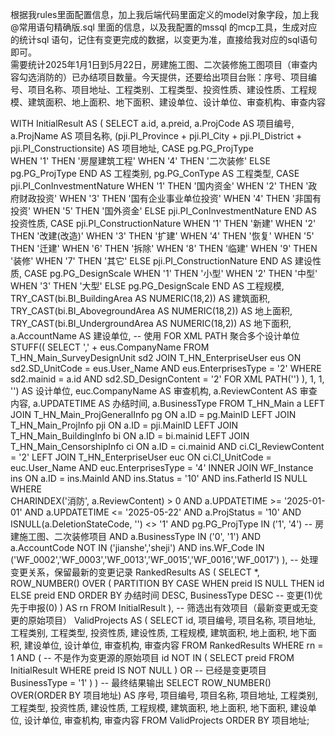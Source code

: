 根据我rules里面配置信息，加上我后端代码里面定义的model对象字段，加上我 @常用语句精确版.sql 里面的信息，以及我配置的mssql 的mcp工具，生成对应的统计sql 语句，记住有变更完成的数据，以变更为准，直接给我对应的sql语句即可。  
需要统计2025年1月1日到5月22日，房建施工图、二次装修施工图项目（审查内容勾选消防的）已办结项目数量。今天提供，还要给出项目台账：序号、项目编号、项目名称、项目地址、工程类别、工程类型、投资性质、建设性质、工程规模、建筑面积、地上面积、地下面积、建设单位、设计单位、审查机构、审查内容

WITH InitialResult AS (
    SELECT 
        a.id,
        a.preid,
        a.ProjCode AS 项目编号,
        a.ProjName AS 项目名称,
        (pji.PI_Province + pji.PI_City + pji.PI_District + pji.PI_Constructionsite) AS 项目地址,
        CASE pg.PG_ProjType  
            WHEN '1' THEN '房屋建筑工程' 
            WHEN '4' THEN '二次装修'
            ELSE pg.PG_ProjType 
        END AS 工程类别,
        pg.PG_ConType AS 工程类型,
        CASE pji.PI_ConInvestmentNature 
            WHEN '1' THEN '国内资金'
            WHEN '2' THEN '政府财政投资'
            WHEN '3' THEN '国有企业事业单位投资'
            WHEN '4' THEN '非国有投资'
            WHEN '5' THEN '国外资金'
            ELSE pji.PI_ConInvestmentNature
        END AS 投资性质,
        CASE pji.PI_ConstructionNature
            WHEN '1' THEN '新建'
            WHEN '2' THEN '改建(改造)'
            WHEN '3' THEN '扩建'
            WHEN '4' THEN '恢复'
            WHEN '5' THEN '迁建'
            WHEN '6' THEN '拆除'
            WHEN '8' THEN '临建'
            WHEN '9' THEN '装修'
            WHEN '7' THEN '其它'
            ELSE pji.PI_ConstructionNature
        END AS 建设性质,
        CASE pg.PG_DesignScale 
            WHEN '1' THEN '小型'
            WHEN '2' THEN '中型'
            WHEN '3' THEN '大型'
            ELSE pg.PG_DesignScale
        END AS 工程规模,
        TRY_CAST(bi.BI_BuildingArea AS NUMERIC(18,2)) AS 建筑面积,
        TRY_CAST(bi.BI_AbovegroundArea AS NUMERIC(18,2)) AS 地上面积,
        TRY_CAST(bi.BI_UndergroundArea AS NUMERIC(18,2)) AS 地下面积,
        a.AccountName AS 建设单位,
        -- 使用 FOR XML PATH 聚合多个设计单位
        STUFF((
            SELECT ',' + eus.CompanyName
            FROM T_HN_Main_SurveyDesignUnit sd2
            JOIN T_HN_EnterpriseUser eus ON sd2.SD_UnitCode = eus.User_Name AND eus.EnterprisesType = '2'
            WHERE sd2.mainid = a.id AND sd2.SD_DesignContent = '2'
            FOR XML PATH('')
        ), 1, 1, '') AS 设计单位,
        euc.CompanyName AS 审查机构,
        a.ReviewContent AS 审查内容,
        a.UPDATETIME AS 办结时间,
        a.BusinessType
    FROM 
        T_HN_Main a 
        LEFT JOIN T_HN_Main_ProjGeneralInfo pg ON a.ID = pg.MainID
        LEFT JOIN T_HN_Main_ProjInfo pji ON a.ID = pji.MainID
        LEFT JOIN T_HN_Main_BuildingInfo bi ON a.ID = bi.mainid
        LEFT JOIN T_HN_Main_CensorshipInfo ci ON a.ID = ci.mainid AND ci.CI_ReviewContent = '2'
        LEFT JOIN T_HN_EnterpriseUser euc ON ci.CI_UnitCode = euc.User_Name AND euc.EnterprisesType = '4'
        INNER JOIN WF_Instance ins ON a.ID = ins.MainId 
            AND ins.Status = '10' 
            AND ins.FatherId IS NULL 
    WHERE  
        CHARINDEX('消防', a.ReviewContent) > 0
        AND a.UPDATETIME >= '2025-01-01' 
        AND a.UPDATETIME <= '2025-05-22' 
        AND a.ProjStatus = '10' 
        AND ISNULL(a.DeletionStateCode, '') <> '1'
        AND pg.PG_ProjType IN ('1', '4')  -- 房建施工图、二次装修项目
        AND a.BusinessType IN ('0', '1')
        AND a.AccountCode NOT IN ('jianshe','sheji') 
        AND ins.WF_Code IN ('WF_0002','WF_0003','WF_0013','WF_0015','WF_0016','WF_0017')
),
-- 处理变更关系，保留最新的变更记录
RankedResults AS (
    SELECT 
        *,
        ROW_NUMBER() OVER (
            PARTITION BY 
                CASE WHEN preid IS NULL THEN id ELSE preid END
            ORDER BY 
                办结时间 DESC, 
                BusinessType DESC  -- 变更(1)优先于申报(0)
        ) AS rn
    FROM 
        InitialResult
),
-- 筛选出有效项目（最新变更或无变更的原始项目）
ValidProjects AS (
    SELECT 
        id,
        项目编号,
        项目名称,
        项目地址,
        工程类别,
        工程类型,
        投资性质,
        建设性质,
        工程规模,
        建筑面积,
        地上面积,
        地下面积,
        建设单位,
        设计单位,
        审查机构,
        审查内容
    FROM 
        RankedResults
    WHERE 
        rn = 1
        AND (
            -- 不是作为变更源的原始项目
            id NOT IN (
                SELECT preid 
                FROM InitialResult
                WHERE preid IS NOT NULL
            )
            OR 
            -- 已经是变更项目
            BusinessType = '1'
        )
)
-- 最终结果输出
SELECT 
    ROW_NUMBER() OVER(ORDER BY 项目地址) AS 序号,
    项目编号,
    项目名称,
    项目地址,
    工程类别,
    工程类型,
    投资性质,
    建设性质,
    工程规模,
    建筑面积,
    地上面积,
    地下面积,
    建设单位,
    设计单位,
    审查机构,
    审查内容
FROM 
    ValidProjects
ORDER BY 
    项目地址;